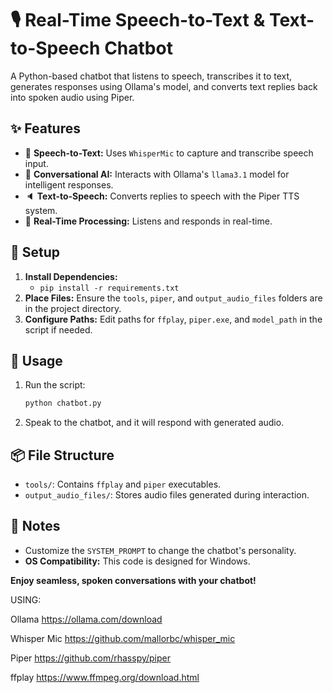 # 🎙️ Real-Time Speech-to-Text & Text-to-Speech Chatbot 

A Python-based chatbot that listens to speech, transcribes it to text, generates responses using Ollama's model, and converts text replies back into spoken audio using Piper.

## ✨ Features
- 🎤 **Speech-to-Text:** Uses `WhisperMic` to capture and transcribe speech input.
- 💬 **Conversational AI:** Interacts with Ollama's `llama3.1` model for intelligent responses.
- 🔈 **Text-to-Speech:** Converts replies to speech with the Piper TTS system.
- 🔄 **Real-Time Processing:** Listens and responds in real-time.

## 📁 Setup
1. **Install Dependencies:**  
   - `pip install -r requirements.txt`
2. **Place Files:** Ensure the `tools`, `piper`, and `output_audio_files` folders are in the project directory.
3. **Configure Paths:** Edit paths for `ffplay`, `piper.exe`, and `model_path` in the script if needed.

## 🚀 Usage
1. Run the script:
   ```bash
   python chatbot.py
   ```
2. Speak to the chatbot, and it will respond with generated audio.

## 📦 File Structure
- `tools/`: Contains `ffplay` and `piper` executables.
- `output_audio_files/`: Stores audio files generated during interaction.

## 📌 Notes
- Customize the `SYSTEM_PROMPT` to change the chatbot's personality.
- **OS Compatibility:** This code is designed for Windows.

**Enjoy seamless, spoken conversations with your chatbot!**



USING:

Ollama
https://ollama.com/download

Whisper Mic
https://github.com/mallorbc/whisper_mic

Piper
https://github.com/rhasspy/piper

ffplay 
https://www.ffmpeg.org/download.html